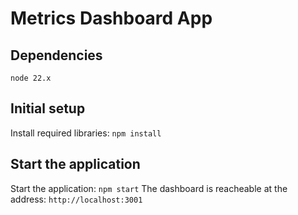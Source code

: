 # Metrics Dashboard App

## Dependencies
`node 22.x`

## Initial setup
Install required libraries: `npm install`

## Start the application
Start the application: `npm start`
The dashboard is reacheable at the address: `http://localhost:3001`
